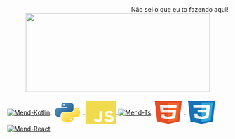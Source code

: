 <div style="text-align: right"> Não sei o que eu to fazendo aqui! </div>

<div display='inline-block' align='center'>
  <a href="https://github.com/Mend57">
  <img height="180em" width='420px' src="https://github-readme-stats.vercel.app/api/top-langs/?username=mend57&layout=compact&langs_count=7&theme=tokyonight"/>
</div>

<div style="display: inline_block"><br>
  <img align="center" alt="Mend-Kotlin" height="54" width="72" src="https://cdn.jsdelivr.net/gh/devicons/devicon/icons/kotlin/kotlin-original.svg">
  <img align="center" alt="Mend-Python" height="54" width="72" src="https://raw.githubusercontent.com/devicons/devicon/master/icons/python/python-original.svg">
  <img align="center" alt="Mend-Js" height="54" width="72" src="https://raw.githubusercontent.com/devicons/devicon/master/icons/javascript/javascript-plain.svg">
  <img align="center" alt="Mend-Ts" height="54" width="72" src="https://cdn.jsdelivr.net/gh/devicons/devicon/icons/typescript/typescript-original.svg" />
  <img align="center" alt="Mend-HTML" height="54" width="72" src="https://raw.githubusercontent.com/devicons/devicon/master/icons/html5/html5-original.svg">
  <img align="center" alt="Mend-CSS" height="54" width="72" src="https://raw.githubusercontent.com/devicons/devicon/master/icons/css3/css3-original.svg">
  <img align="center" alt="Mend-React" height="54" width="72" src="https://cdn.jsdelivr.net/gh/devicons/devicon/icons/react/react-original.svg">
</div>
